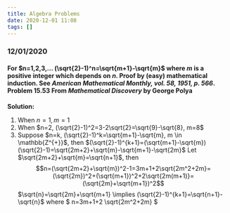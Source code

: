 ```yaml
---
title: Algebra Problems
date: 2020-12-01 11:08
tags: []
---
```


### 12/01/2020

#### For $n=1,2,3,... (\sqrt{2}-1)^n=\sqrt{m+1}-\sqrt{m}$ where $m$ is a positive integer which depends on $n$. Proof by (easy) mathematical induction. See *American Mathematical Monthly, vol. 58, 1951, p. 566*. Problem 15.53 From *Mathematical Discovery* by George Polya

**Solution:**

1. When $n=1, m=1$
2. When $n=2, (\sqrt{2}-1)^2=3-2\sqrt{2}=\sqrt{9}-\sqrt{8}, m=8$
3. Suppose $n=k, (\sqrt{2}-1)^k=\sqrt{m+1}-\sqrt{m}, m \in \mathbb{Z^{+}}$, then
$(\sqrt{2}-1)^{k+1}=(\sqrt{m+1}-\sqrt{m})(\sqrt{2}-1)=\sqrt{2m+2}+\sqrt{m}-\sqrt{m+1}-\sqrt{2m}$
Let $\sqrt{2m+2}+\sqrt{m}=\sqrt{n+1}$, then
$$n=(\sqrt{2m+2}+\sqrt{m})^2-1=3m+1+2\sqrt{2m^2+2m}=(\sqrt{2m})^2+(\sqrt{m+1})^2+2\sqrt{2m(m+1)}=(\sqrt{2m}+\sqrt{m+1})^2$$
$\sqrt{n}=\sqrt{2m}+\sqrt{m+1} \implies (\sqrt{2}-1)^{k+1}=\sqrt{n+1}-\sqrt{n}$
where
$ n=3m+1+2 \sqrt{2m^2+2m} $
